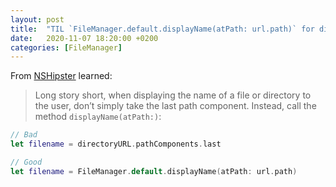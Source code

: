 ```yaml
---
layout: post
title:  "TIL `FileManager.default.displayName(atPath: url.path)` for displaying name of file/folder to the user"
date:   2020-11-07 18:20:00 +0200
categories: [FileManager]
---
```

From [NSHipster](https://nshipster.com/filemanager/) learned:

> Long story short, when displaying the name of a file or directory to the user, don’t simply take the last path component. Instead, call the method `displayName(atPath:)`:

```swift
// Bad
let filename = directoryURL.pathComponents.last

// Good
let filename = FileManager.default.displayName(atPath: url.path)
```
